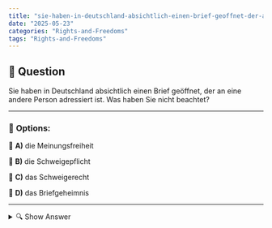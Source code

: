 ```yaml
---
title: "sie-haben-in-deutschland-absichtlich-einen-brief-geoffnet-der-an-eine-andere-person-adressiert-ist-w"
date: "2025-05-23"
categories: "Rights-and-Freedoms"
tags: "Rights-and-Freedoms"
---
```


## 📌 **Question**

Sie haben in Deutschland absichtlich einen Brief geöffnet, der an eine andere Person adressiert ist. Was haben Sie nicht beachtet?



---

### 📝 **Options:**

🔘 **A)** die Meinungsfreiheit

🔘 **B)** die Schweigepflicht

🔘 **C)** das Schweigerecht

🔘 **D)** das Briefgeheimnis

---

<details>
  <summary>🔍 Show Answer</summary>

  <p>
💡  <b>Correct Answer:</b>  d
  </p>
  <p>
    📖<b>Explanation:</b>
    In Deutschland ist das Briefgeheimnis ein wichtiges Datenschutzrecht, das schützt, dass Postsendungen nicht von unbefugten Personen geöffnet werden. Dieses Recht ist im Grundgesetz verankert und soll die Kommunikation zwischen Individuen privat halten. Das Öffnen eines Briefes, der an jemand anderen adressiert ist, ohne Erlaubnis, stellt einen Verstoß gegen dieses Recht dar. Andere Konzepte wie die Meinungsfreiheit und Schweigepflicht beziehen sich auf andere Aspekte der persönlichen Rechte, aber das Briefgeheimnis ist spezifisch für den Schutz der Briefkommunikation.
  </p>
</details>
